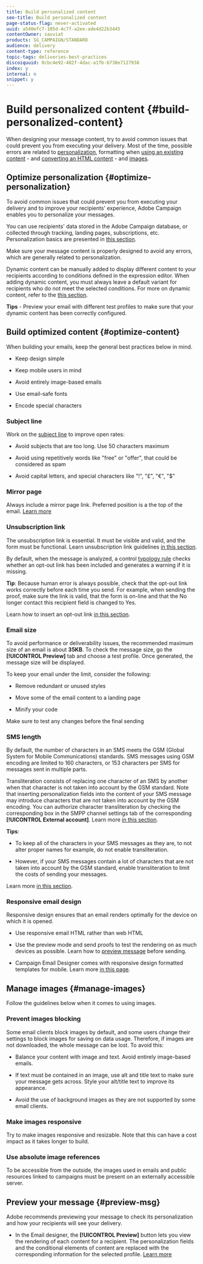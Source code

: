 ```yaml
---
title: Build personalized content
seo-title: Build personalized content
page-status-flag: never-activated
uuid: a540efc7-105d-4c7f-a2ee-ade4d22b3445
contentOwner: sauviat
products: SG_CAMPAIGN/STANDARD
audience: delivery
content-type: reference
topic-tags: deliveries-best-practices
discoiquuid: 0cbc4e92-482f-4dac-a1fb-b738e7127938
index: y
internal: n
snippet: y
---
```


# Build personalized content {#build-personalized-content}

When designing your message content, try to avoid common issues that could prevent you from executing your delivery. Most of the time, possible errors are related to [personalization](../../designing/using/personalization.md), formatting when [using an existing content](../../designing/using/using-existing-content.md) - and [converting an HTML content](../../designing/using/using-existing-content.md#converting-an-html-content) - and [images](../../designing/using/images.md).

## Optimize personalization {#optimize-personalization}

To avoid common issues that could prevent you from executing your delivery and to improve your recipients' experience, Adobe Campaign enables you to personalize your messages.

You can use recipients' data stored in the Adobe Campaign database, or collected through tracking, landing pages, subscriptions, etc.
Personalization basics are presented in [this section](../../designing/using/personalization.md).

Make sure your message content is properly designed to avoid any errors, which are generally related to personalization.

Dynamic content can be manually added to display different content to your recipients according to conditions defined in the expression editor. When adding dynamic content, you must always leave a default variant for recipients who do not meet the selected conditions.
For more on dynamic content, refer to the [this section](../../designing/using/personalization.html#defining-dynamic-content-in-an-email).

**Tips** - Preview your email with different test profiles to make sure that your dynamic content has been correctly configured.

## Build optimized content {#optimize-content}

When building your emails, keep the general best practices below in mind.

* Keep design simple

* Keep mobile users in mind

* Avoid entirely image-based emails

* Use email-safe fonts

* Encode special characters

### Subject line

Work on the [subject line](../../designing/using/subject-line.md) to improve open rates:

* Avoid subjects that are too long. Use 50 characters maximum

* Avoid using repetitively words like "free" or "offer", that could be considered as spam

* Avoid capital letters, and special characters like "!", "£", "€", "$"

### Mirror page

Always include a mirror page link. Preferred position is a the top of the email. [Learn more](../../designing/using/personalization.md#adding-a-content-block) 

### Unsubscription link

The unsubscription link is essential. It must be visible and valid, and the form must be functional. Learn unsubscription link guidelines [in this section](../../designing/using/personalization.md##about-targeting-dimension).

By default, when the message is analyzed, a control [typology rule](../../sending/using/control-rules.html) checks whether an opt-out link has been included and generates a warning if it is missing.

**Tip**: Because human error is always possible, check that the opt-out link works correctly before each time you send. For example, when sending the proof, make sure the link is valid, that the form is on-line and that the No longer contact this recipient field is changed to Yes.

Learn how to insert an opt-out link [in this section](../../designing/using/personalization.md#adding-a-content-block).

### Email size

To avoid performance or deliverability issues, the recommended maximum size of an email is about **35KB**. To check the message size, go the **[!UICONTROL Preview]** tab and choose a test profile. Once generated, the message size will be displayed.

To keep your email under the limit, consider the following:

* Remove redundant or unused styles

* Move some of the email content to a landing page

* Minify your code

Make sure to test any changes before the final sending

### SMS length

By default, the number of characters in an SMS meets the GSM (Global System for Mobile Communications) standards. SMS messages using GSM encoding are limited to 160 characters, or 153 characters per SMS for messages sent in multiple parts.

Transliteration consists of replacing one character of an SMS by another when that character is not taken into account by the GSM standard. Note that inserting personalization fields into the content of your SMS message may introduce characters that are not taken into account by the GSM encoding. You can authorize character transliteration by checking the corresponding box in the SMPP channel settings tab of the corresponding **[!UICONTROL External account]**. 
Learn more [in this section](../../administration/using/configuring-sms-channel.md#sms-encoding--length-and-transliteration).

**Tips**:

* To keep all of the characters in your SMS messages as they are, to not alter proper names for example, do not enable transliteration.

* However, if your SMS messages contain a lot of characters that are not taken into account by the GSM standard, enable transliteration to limit the costs of sending your messages.

Learn more [in this section](../../administration/using/configuring-sms-channel.md#sms-encoding--length-and-transliteration).

### Responsive email design

Responsive design ensures that an email renders optimally for the device on which it is opened. 

* Use responsive email HTML rather than web HTML

* Use the preview mode and send proofs to test the rendering on as much devices as possible. Learn how to [preview message](../../sending/using/previewing-messages.md) before sending.

* Campaign Email Designer comes with responsive design formatted templates for mobile. Learn more [in this page](../../designing/using/using-reusable-content.md#content-templates).

## Manage images {#manage-images}

Follow the guidelines below when it comes to using images.

### Prevent images blocking

Some email clients block images by default, and some users change their settings to block images for saving on data usage. Therefore, if images are not downloaded, the whole message can be lost. To avoid this:

* Balance your content with image and text. Avoid entirely image-based emails.

* If text must be contained in an image, use alt and title text to make sure your message gets across. Style your alt/title text to improve its appearance.

* Avoid the use of background images as they are not supported by some email clients.

### Make images responsive

Try to make images responsive and resizable. Note that this can have a cost impact as it takes longer to build.

### Use absolute image references

To be accessible from the outside, the images used in emails and public resources linked to campaigns must be present on an externally accessible server.

## Preview your message {#preview-msg}

Adobe recommends previewing your message to check its personalization and how your recipients will see your delivery. 

* In the Email designer, the **[!UICONTROL Preview]** button lets you view the rendering of each content for a recipient. The personalization fields and the conditional elements of content are replaced with the corresponding information for the selected profile. [Learn more](../../sending/using/previewing-messages.md)
